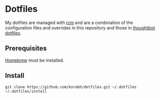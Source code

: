 # Dotfiles

My dotfiles are managed with [rcm][1] and are a combination of the configuration
files and overrides in this repository and those in [thoughtbot dotfiles][2].

## Prerequisites

[Homebrew][3] must be installed.

## Install

```
git clone https://github.com/korabh/dotfiles.git ~/.dotfiles
~/.dotfiles/install
```

[1]:https://github.com/thoughtbot/rcm
[2]:https://github.com/thoughtbot/dotfiles
[3]:https://brew.sh
